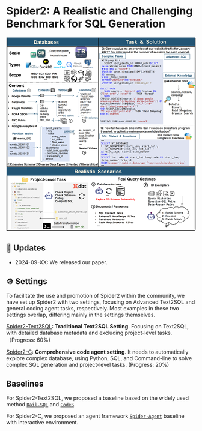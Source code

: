 # Spider2: A Realistic and Challenging Benchmark for SQL Generation

![Local Image](./assets/Spider2_Main.png)


## 📢 Updates

- 2024-09-XX: We released our paper.


## ⚙️ Settings

To facilitate the use and promotion of Spider2 within the community, we have set up Spider2 with two settings, focusing on Advanced Text2SQL and general coding agent tasks, respectively. Most examples in these two settings overlap, differing mainly in the settings themselves.

[Spider2-Text2SQL](https://github.com/xlang-ai/Spider2/tree/main/Spider2-Text2SQL): **Traditional Text2SQL Setting**. Focusing on Text2SQL, with detailed database metadata and excluding project-level tasks. （Progress: 60%)

[Spider2-C](https://github.com/xlang-ai/Spider2/tree/main/Spider2-C): **Comprehensive code agent setting**. It needs to automatically explore complex database, using Python, SQL, and Command-line to solve complex SQL generation and project-level tasks. (Progress: 20%)


## Baselines

For Spider2-Text2SQL, we proposed a baseline based on the widely used method [`Dail-SQL`](https://github.com/xlang-ai/Spider2/tree/main/Spider2-Text2SQL-baselines/DailSQL) and [`CodeS`](https://github.com/xlang-ai/Spider2/tree/main/Spider2-Text2SQL-baselines/CodeS).

For Spider2-C, we proposed an agent framework [`Spider-Agent`](https://github.com/xlang-ai/Spider2/tree/main/Spider-Agent) baseline with interactive environment. 




